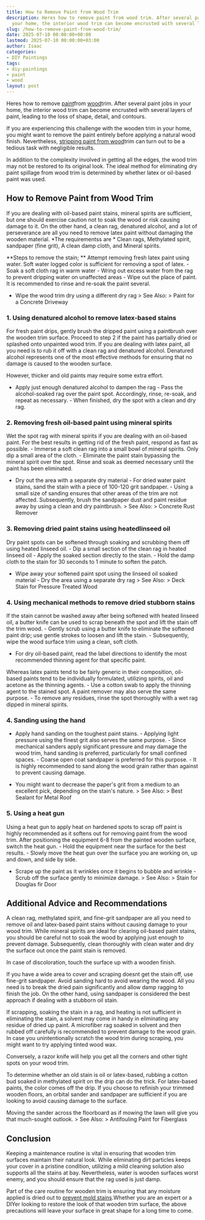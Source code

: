 ```yaml
---
title: How to Remove Paint from Wood Trim
description: Heres how to remove paint from wood trim. After several paint jobs in
  your home, the interior wood trim can become encrusted with several layers of paint,...
slug: /how-to-remove-paint-from-wood-trim/
date: 2025-07-10 00:00:00+00:00
lastmod: 2025-07-10 00:00:00+03:00
author: Isaac
categories:
- DIY Paintings
tags:
- diy-paintings
- paint
- wood
layout: post
---
```

Heres how to remove [paint](https://pestpolicy.com/can-you-use-acrylic-paint-on-wood/)from [wood](https://pestpolicy.com/best-paint-for-outdoor-wood-deck/)trim. After several paint jobs in your home, the interior wood trim can become encrusted with several layers of paint, leading to the loss of shape, detail, and contours.

If you are experiencing this challenge with the wooden trim in your home, you might want to remove the paint entirely before applying a natural wood finish. Nevertheless, [stripping paint from wood](https://www.wikihow.com/Remove-Paint-from-Wood)trim can turn out to be a tedious task with negligible results.

In addition to the complexity involved in getting all the edges, the wood trim may not be restored to its original look. The ideal method for eliminating dry paint spillage from wood trim is determined by whether latex or oil-based paint was used.

##  How to Remove Paint from Wood Trim

If you are dealing with oil-based paint stains, mineral spirits are sufficient, but one should exercise caution not to soak the wood or risk causing damage to it. On the other hand, a clean rag, denatured alcohol, and a lot of perseverance are all you need to remove latex paint without damaging the wooden material. *The requirementss are * Clean rags, Methylated spirit, sandpaper (fine grit), A clean damp cloth, and Mineral spirits.

**Steps to remove the stain; ** Attempt removing fresh latex paint using water. Soft water logged color is sufficient for removing a spot of latex. - Soak a soft cloth rag in warm water - Wring out excess water from the rag to prevent dripping water on unaffected areas - Wipe out the place of paint. It is recommended to rinse and re-soak the paint several.

- Wipe the wood trim dry using a different dry rag > See Also: > Paint for a Concrete Driveway

###  **1. Using denatured alcohol to remove latex-based stains**

For fresh paint drips, gently brush the dripped paint using a paintbrush over the wooden trim surface. Proceed to step 2 if the paint has partially dried or splashed onto unpainted wood trim. If you are dealing with latex paint, all you need is to rub it off with a clean rag and denatured alcohol. Denatured alcohol represents one of the most effective methods for ensuring that no damage is caused to the wooden surface.

However, thicker and old paints may require some extra effort.

- Apply just enough denatured alcohol to dampen the rag - Pass the alcohol-soaked rag over the paint spot. Accordingly, rinse, re-soak, and repeat as necessary. - When finished, dry the spot with a clean and dry rag.

###  **2. Removing fresh oil-based paint using mineral spirits**

Wet the spot rag with mineral spirits if you are dealing with an oil-based paint. For the best results in getting rid of the fresh paint, respond as fast as possible. - Immerse a soft clean rag into a small bowl of mineral spirits. Only dip a small area of the cloth. - Eliminate the paint stain bypassing the mineral spirit over the spot. Rinse and soak as deemed necessary until the paint has been eliminated.

- Dry out the area with a separate dry material - For dried water paint stains, sand the stain with a piece of 100-120 grit sandpaper. - Using a small size of sanding ensures that other areas of the trim are not affected. Subsequently, brush the sandpaper dust and paint residue away by using a clean and dry paintbrush. > See Also: > Concrete Rust Remover

###  **3. Removing dried paint stains using **heated**linseed oil**

Dry paint spots can be softened through soaking and scrubbing them off using heated linseed oil. - Dip a small section of the clean rag in heated linseed oil - Apply the soaked section directly to the stain. - Hold the damp cloth to the stain for 30 seconds to 1 minute to soften the patch.

- Wipe away your softened paint spot using the linseed oil soaked material - Dry the area using a separate dry rag > See Also: > Deck Stain for Pressure Treated Wood

###  **4. Using mechanical methods to remove dried stubborn stains**

If the stain cannot be washed away after being softened with heated linseed oil, a butter knife can be used to scrap beneath the spot and lift the stain off the trim wood. - Gently scrub using a butter knife to eliminate the softened paint drip; use gentle strokes to loosen and lift the stain. - Subsequently, wipe the wood surface trim using a clean, soft cloth.

- For dry oil-based paint, read the label directions to identify the most recommended thinning agent for that specific paint.

Whereas latex paints tend to be fairly generic in their composition, oil-based paints tend to be individually formulated, utilizing spirits, oil and acetone as the thinning agents. - Use a cotton swab to apply the thinning agent to the stained spot. A paint remover may also serve the same purpose. - To remove any residues, rinse the spot thoroughly with a wet rag dipped in mineral spirits.

###  **4. Sanding using the hand**

- Apply hand sanding on the toughest paint stains. - Applying light pressure using the finest grit also serves the same purpose. - Since mechanical sanders apply significant pressure and may damage the wood trim, hand sanding is preferred, particularly for small confined spaces. - Coarse open coat sandpaper is preferred for this purpose. - It is highly recommended to sand along the wood grain rather than against to prevent causing damage.

- You might want to decrease the paper's grit from a medium to an excellent pick, depending on the stain's nature. > See Also: > Best Sealant for Metal Roof

###  **5. Using a heat gun**

Using a heat gun to apply heat on hardened spots to scrap off paint is highly recommended as it softens out for removing paint from the wood trim. After positioning the equipment 6-8 from the painted wooden surface, switch the heat gun. - Hold the equipment near the surface for the best results. - Slowly move the heat gun over the surface you are working on, up and down, and side by side.

- Scrape up the paint as it wrinkles once it begins to bubble and wrinkle - Scrub off the surface gently to minimize damage. > See Also: > Stain for Douglas fir Door

##  **Additional Advice and Recommendations**

A clean rag, methylated spirit, and fine-grit sandpaper are all you need to remove oil and latex-based paint stains without causing damage to your wood trim. While mineral spirits are ideal for clearing oil-based paint stains, you should be careful not to soak the wood by applying just enough to prevent damage. Subsequently, clean thoroughly with clean water and dry the surface out once the paint stain is removed.

In case of discoloration, touch the surface up with a wooden finish.

If you have a wide area to cover and scraping doesnt get the stain off, use fine-grit sandpaper. Avoid sanding hard to avoid wearing the wood. All you need is to break the dried pain significantly and allow damp ragging to finish the job. On the other hand, using sandpaper is considered the best approach if dealing with a stubborn oil stain.

If scrapping, soaking the stain in a rag, and heating is not sufficient in eliminating the stain, a solvent may come in handy in eliminating any residue of dried up paint. A microfiber rag soaked in solvent and then rubbed off carefully is recommended to prevent damage to the wood grain. In case you unintentionally scratch the wood trim during scraping, you might want to try applying tinted wood wax.

Conversely, a razor knife will help you get all the corners and other tight spots on your wood trim.

To determine whether an old stain is oil or latex-based, rubbing a cotton bud soaked in methylated spirit on the drip can do the trick. For latex-based paints, the color comes off the drip. If you choose to refinish your trimmed wooden floors, an orbital sander and sandpaper are sufficient if you are looking to avoid causing damage to the surface.

Moving the sander across the floorboard as if mowing the lawn will give you that much-sought outlook. > See Also: > Antifouling Paint for Fiberglass

##  Conclusion

Keeping a maintenance routine is vital in ensuring that wooden trim surfaces maintain their natural look. While eliminating dirt particles keeps your cover in a pristine condition, utilizing a mild cleaning solution also supports all the stains at bay. Nevertheless, water is wooden surfaces worst enemy, and you should ensure that the rag used is just damp.

Part of the care routine for wooden trim is ensuring that any moisture applied is dried out to [prevent mold stains](https://pestpolicy.com/best-exterior-paint-to-prevent-mold/).Whether you are an expert or a DIYer looking to restore the look of that wooden trim surface, the above precautions will leave your surface in great shape for a long time to come.